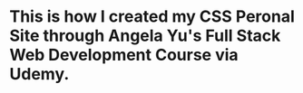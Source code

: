 # This is how I created my CSS Peronal Site through Angela Yu's Full Stack Web Development Course via Udemy.
